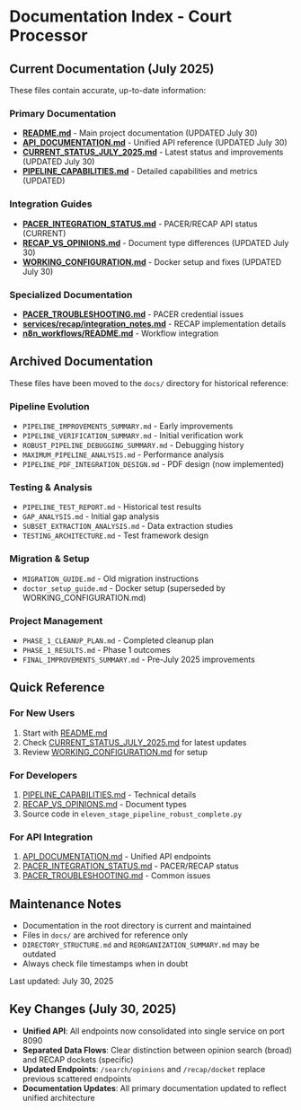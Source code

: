 # Documentation Index - Court Processor

## Current Documentation (July 2025)

These files contain accurate, up-to-date information:

### Primary Documentation
- **[README.md](./README.md)** - Main project documentation (UPDATED July 30)
- **[API_DOCUMENTATION.md](./API_DOCUMENTATION.md)** - Unified API reference (UPDATED July 30)
- **[CURRENT_STATUS_JULY_2025.md](./CURRENT_STATUS_JULY_2025.md)** - Latest status and improvements (UPDATED July 30)
- **[PIPELINE_CAPABILITIES.md](./PIPELINE_CAPABILITIES.md)** - Detailed capabilities and metrics (UPDATED)

### Integration Guides
- **[PACER_INTEGRATION_STATUS.md](./PACER_INTEGRATION_STATUS.md)** - PACER/RECAP API status (CURRENT)
- **[RECAP_VS_OPINIONS.md](./RECAP_VS_OPINIONS.md)** - Document type differences (UPDATED July 30)
- **[WORKING_CONFIGURATION.md](./WORKING_CONFIGURATION.md)** - Docker setup and fixes (UPDATED July 30)

### Specialized Documentation
- **[PACER_TROUBLESHOOTING.md](./PACER_TROUBLESHOOTING.md)** - PACER credential issues
- **[services/recap/integration_notes.md](./services/recap/integration_notes.md)** - RECAP implementation details
- **[n8n_workflows/README.md](./n8n_workflows/README.md)** - Workflow integration

## Archived Documentation

These files have been moved to the `docs/` directory for historical reference:

### Pipeline Evolution
- `PIPELINE_IMPROVEMENTS_SUMMARY.md` - Early improvements
- `PIPELINE_VERIFICATION_SUMMARY.md` - Initial verification work
- `ROBUST_PIPELINE_DEBUGGING_SUMMARY.md` - Debugging history
- `MAXIMUM_PIPELINE_ANALYSIS.md` - Performance analysis
- `PIPELINE_PDF_INTEGRATION_DESIGN.md` - PDF design (now implemented)

### Testing & Analysis
- `PIPELINE_TEST_REPORT.md` - Historical test results
- `GAP_ANALYSIS.md` - Initial gap analysis
- `SUBSET_EXTRACTION_ANALYSIS.md` - Data extraction studies
- `TESTING_ARCHITECTURE.md` - Test framework design

### Migration & Setup
- `MIGRATION_GUIDE.md` - Old migration instructions
- `doctor_setup_guide.md` - Docker setup (superseded by WORKING_CONFIGURATION.md)

### Project Management
- `PHASE_1_CLEANUP_PLAN.md` - Completed cleanup plan
- `PHASE_1_RESULTS.md` - Phase 1 outcomes
- `FINAL_IMPROVEMENTS_SUMMARY.md` - Pre-July 2025 improvements

## Quick Reference

### For New Users
1. Start with [README.md](./README.md)
2. Check [CURRENT_STATUS_JULY_2025.md](./CURRENT_STATUS_JULY_2025.md) for latest updates
3. Review [WORKING_CONFIGURATION.md](./WORKING_CONFIGURATION.md) for setup

### For Developers
1. [PIPELINE_CAPABILITIES.md](./PIPELINE_CAPABILITIES.md) - Technical details
2. [RECAP_VS_OPINIONS.md](./RECAP_VS_OPINIONS.md) - Document types
3. Source code in `eleven_stage_pipeline_robust_complete.py`

### For API Integration
1. [API_DOCUMENTATION.md](./API_DOCUMENTATION.md) - Unified API endpoints
2. [PACER_INTEGRATION_STATUS.md](./PACER_INTEGRATION_STATUS.md) - PACER/RECAP status
3. [PACER_TROUBLESHOOTING.md](./PACER_TROUBLESHOOTING.md) - Common issues

## Maintenance Notes

- Documentation in the root directory is current and maintained
- Files in `docs/` are archived for reference only
- `DIRECTORY_STRUCTURE.md` and `REORGANIZATION_SUMMARY.md` may be outdated
- Always check file timestamps when in doubt

Last updated: July 30, 2025

## Key Changes (July 30, 2025)

- **Unified API**: All endpoints now consolidated into single service on port 8090
- **Separated Data Flows**: Clear distinction between opinion search (broad) and RECAP dockets (specific)
- **Updated Endpoints**: `/search/opinions` and `/recap/docket` replace previous scattered endpoints
- **Documentation Updates**: All primary documentation updated to reflect unified architecture
